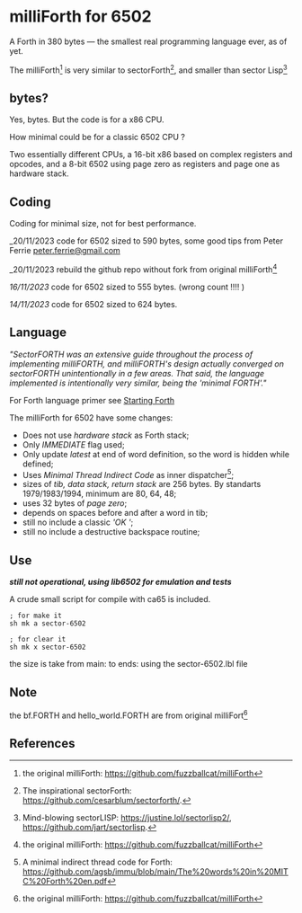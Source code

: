 # milliForth for 6502

A Forth in 380 bytes — the smallest real programming language ever, as of yet.

The milliForth[^1] is very similar to sectorForth[^2], and smaller than sector Lisp[^3]

## bytes?

Yes, bytes. But the code is for a x86 CPU. 

How minimal could be for a classic 6502 CPU ?

Two essentially different CPUs, a 16-bit x86 based on complex registers and opcodes, and a 8-bit 6502 using page zero as registers and page one as hardware stack.

## Coding

Coding for minimal size, not for best performance.

_20/11/2023 code for 6502 sized to 590 bytes, some good tips from Peter Ferrie <peter.ferrie@gmail.com>

_20/11/2023 rebuild the github repo without fork from original milliForth[^1]

_16/11/2023_ code for 6502 sized to 555 bytes. (wrong count !!!! )

_14/11/2023_ code for 6502 sized to 624 bytes.

## Language

_"SectorFORTH was an extensive guide throughout the process of implementing milliFORTH, and milliFORTH's design actually converged on sectorFORTH unintentionally in a few areas. That said, the language implemented is intentionally very similar, being the 'minimal FORTH'."_

For Forth language primer see [Starting Forth](https://www.forth.com/starting-forth/)

The milliForth for 6502 have some changes:

- Does not use _hardware stack_ as Forth stack;
- Only _IMMEDIATE_ flag used;
- Only update _latest_ at end of word definition, so the word is hidden while defined;
- Uses _Minimal Thread Indirect Code_ as inner dispatcher[^4];
- sizes of _tib, data stack, return stack_ are 256 bytes. By standarts 1979/1983/1994, minimum are 80, 64, 48;
- uses 32 bytes of _page zero_;
- depends on spaces before and after a word in tib; 
- still no include a classic _'OK '_;
- still no include a destructive backspace routine; 

## Use

_**still not operational, using lib6502 for emulation and tests**_

A crude small script for compile with ca65 is included.

    ; for make it
    sh mk a sector-6502

    ; for clear it
    sh mk x sector-6502

the size is take from main: to ends: using the sector-6502.lbl file

## Note

the bf.FORTH and hello_world.FORTH are from original milliFort[^1]

## References
[^1]: the original milliForth: https://github.com/fuzzballcat/milliForth 
[^2]: The inspirational sectorForth: https://github.com/cesarblum/sectorforth/.
[^3]: Mind-blowing sectorLISP: https://justine.lol/sectorlisp2/, https://github.com/jart/sectorlisp.
[^4]: A minimal indirect thread code for Forth: https://github.com/agsb/immu/blob/main/The%20words%20in%20MITC%20Forth%20en.pdf
